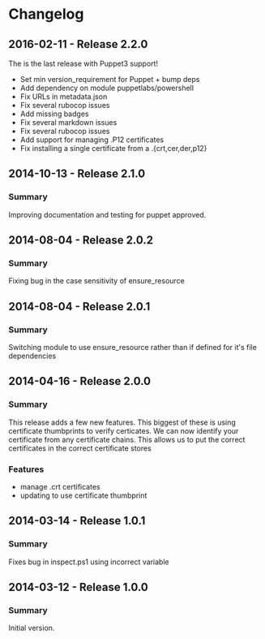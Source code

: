 # Changelog

## 2016-02-11 - Release 2.2.0

The is the last release with Puppet3 support!
* Set min version_requirement for Puppet + bump deps
* Add dependency on module puppetlabs/powershell
* Fix URLs in metadata.json
* Fix several rubocop issues
* Add missing badges
* Fix several markdown issues
* Fix several rubocop issues
* Add support for managing .P12 certificates
* Fix installing a single certificate from a .{crt,cer,der,p12}

## 2014-10-13 - Release 2.1.0
### Summary

  Improving documentation and testing for puppet approved.

## 2014-08-04 - Release 2.0.2
### Summary

  Fixing bug in the case sensitivity of ensure_resource

## 2014-08-04 - Release 2.0.1
### Summary

  Switching module to use ensure_resource rather than if defined for it's file dependencies

## 2014-04-16 - Release 2.0.0
### Summary

  This release adds a few new features. This biggest of these is using certificate thumbprints to verify certicates.
  We can now identify your certificate from any certificate chains. This allows us to put the correct certificates in
  the correct certificate stores

### Features

- manage .crt certificates
- updating to use certificate thumbprint

## 2014-03-14 - Release 1.0.1
### Summary

  Fixes bug in inspect.ps1 using incorrect variable

## 2014-03-12 - Release 1.0.0
### Summary

  Initial version.
